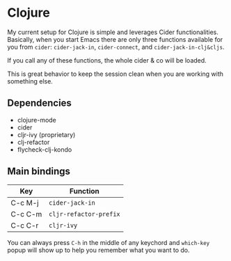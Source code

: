 # Clojure

My current setup for Clojure is simple and leverages Cider
functionalities. Basically, when you start Emacs there are only three
functions available for you from `cider`: `cider-jack-in`,
`cider-connect`, and `cider-jack-in-clj&cljs`.

If you call any of these functions, the whole cider & co will be
loaded.

This is great behavior to keep the session clean when you are working
with something else.


## Dependencies

- clojure-mode
- cider
- cljr-ivy (proprietary)
- clj-refactor
- flycheck-clj-kondo


## Main bindings

| Key      | Function |
| ---      | -------- |
| C-c M-j  | `cider-jack-in` |
| C-c C-m  | `cljr-refactor-prefix` |
| C-c C-r  | `cljr-ivy` | 


You can always press `C-h` in the middle of any keychord and
`which-key` popup will show up to help you remember what you want to
do.
